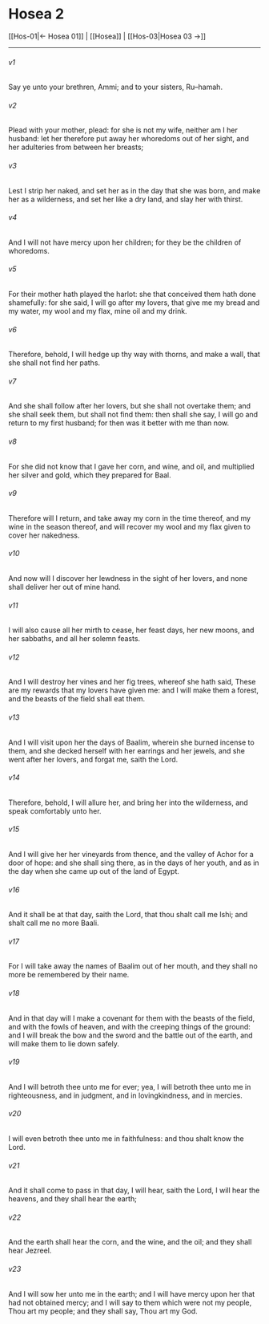 # Hosea 2

[[Hos-01|← Hosea 01]] | [[Hosea]] | [[Hos-03|Hosea 03 →]]
***

###### v1
Say ye unto your brethren, Ammi; and to your sisters, Ru–hamah.
###### v2
Plead with your mother, plead: for she is not my wife, neither am I her husband: let her therefore put away her whoredoms out of her sight, and her adulteries from between her breasts;
###### v3
Lest I strip her naked, and set her as in the day that she was born, and make her as a wilderness, and set her like a dry land, and slay her with thirst.
###### v4
And I will not have mercy upon her children; for they be the children of whoredoms.
###### v5
For their mother hath played the harlot: she that conceived them hath done shamefully: for she said, I will go after my lovers, that give me my bread and my water, my wool and my flax, mine oil and my drink.
###### v6
Therefore, behold, I will hedge up thy way with thorns, and make a wall, that she shall not find her paths.
###### v7
And she shall follow after her lovers, but she shall not overtake them; and she shall seek them, but shall not find them: then shall she say, I will go and return to my first husband; for then was it better with me than now.
###### v8
For she did not know that I gave her corn, and wine, and oil, and multiplied her silver and gold, which they prepared for Baal.
###### v9
Therefore will I return, and take away my corn in the time thereof, and my wine in the season thereof, and will recover my wool and my flax given to cover her nakedness.
###### v10
And now will I discover her lewdness in the sight of her lovers, and none shall deliver her out of mine hand.
###### v11
I will also cause all her mirth to cease, her feast days, her new moons, and her sabbaths, and all her solemn feasts.
###### v12
And I will destroy her vines and her fig trees, whereof she hath said, These are my rewards that my lovers have given me: and I will make them a forest, and the beasts of the field shall eat them.
###### v13
And I will visit upon her the days of Baalim, wherein she burned incense to them, and she decked herself with her earrings and her jewels, and she went after her lovers, and forgat me, saith the Lord.
###### v14
Therefore, behold, I will allure her, and bring her into the wilderness, and speak comfortably unto her.
###### v15
And I will give her her vineyards from thence, and the valley of Achor for a door of hope: and she shall sing there, as in the days of her youth, and as in the day when she came up out of the land of Egypt.
###### v16
And it shall be at that day, saith the Lord, that thou shalt call me Ishi; and shalt call me no more Baali.
###### v17
For I will take away the names of Baalim out of her mouth, and they shall no more be remembered by their name.
###### v18
And in that day will I make a covenant for them with the beasts of the field, and with the fowls of heaven, and with the creeping things of the ground: and I will break the bow and the sword and the battle out of the earth, and will make them to lie down safely.
###### v19
And I will betroth thee unto me for ever; yea, I will betroth thee unto me in righteousness, and in judgment, and in lovingkindness, and in mercies.
###### v20
I will even betroth thee unto me in faithfulness: and thou shalt know the Lord.
###### v21
And it shall come to pass in that day, I will hear, saith the Lord, I will hear the heavens, and they shall hear the earth;
###### v22
And the earth shall hear the corn, and the wine, and the oil; and they shall hear Jezreel.
###### v23
And I will sow her unto me in the earth; and I will have mercy upon her that had not obtained mercy; and I will say to them which were not my people, Thou art my people; and they shall say, Thou art my God. 
